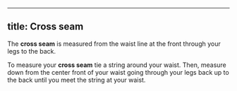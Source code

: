 ***

## title: Cross seam

The **cross seam** is measured from the waist line at the front through your legs to the back.

To measure your **cross seam** tie a string around your waist. Then, measure down from the
center front of your waist going through your legs back up to the back until you meet the string
at your waist.
